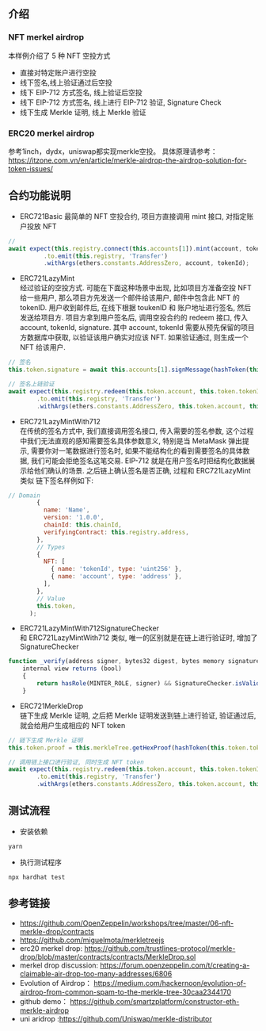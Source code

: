 ## 介绍  

### NFT merkel airdrop
本样例介绍了 5 种 NFT 空投方式  
- 直接对特定账户进行空投    
- 线下签名,线上验证通过后空投    
- 线下 EIP-712 方式签名, 线上验证后空投    
- 线下 EIP-712 方式签名, 线上进行 EIP-712 验证, Signature Check
- 线下生成 Merkle 证明, 线上 Merkle 验证   

### ERC20 merkel airdrop

参考1inch，dydx，uniswap都实现merkle空投。 具体原理请参考：
https://itzone.com.vn/en/article/merkle-airdrop-the-airdrop-solution-for-token-issues/  



## 合约功能说明  
- ERC721Basic 
最简单的 NFT 空投合约, 项目方直接调用 mint 接口, 对指定账户投放 NFT  
```js
// 
await expect(this.registry.connect(this.accounts[1]).mint(account, tokenId))
          .to.emit(this.registry, 'Transfer')
          .withArgs(ethers.constants.AddressZero, account, tokenId);
```

- ERC721LazyMint  
经过验证的空投方式. 可能在下面这种场景中出现, 比如项目方准备空投 NFT 给一些用户, 那么项目方先发送一个邮件给该用户, 邮件中包含此 NFT 的 tokenID. 用户收到邮件后, 在线下根据 toukenID 和 账户地址进行签名, 然后发送给项目方. 项目方拿到用户签名后, 调用空投合约的 redeem 接口, 传入 account, tokenId, signature. 其中 account, tokenId 需要从预先保留的项目方数据库中获取, 以验证该用户确实对应该 NFT. 如果验证通过, 则生成一个 NFT 给该用户. 
```js
// 签名 
this.token.signature = await this.accounts[1].signMessage(hashToken(this.token.tokenId, this.token.account));

// 签名上链验证 
await expect(this.registry.redeem(this.token.account, this.token.tokenId, this.token.signature))
        .to.emit(this.registry, 'Transfer')
        .withArgs(ethers.constants.AddressZero, this.token.account, this.token.tokenId);
```


- ERC721LazyMintWith712  
在传统的签名方式中, 我们直接调用签名接口, 传入需要的签名参数, 这个过程中我们无法直观的感知需要签名具体参数意义, 特别是当 MetaMask 弹出提示, 需要你对一笔数据进行签名时, 如果不能结构化的看到需要签名的具体数据, 我们可能会拒绝签名这笔交易. 
EIP-712 就是在用户签名时把结构化数据展示给他们确认的场景. 之后链上确认签名是否正确, 过程和 ERC721LazyMint 类似 
链下签名样例如下: 
```js
// Domain
        {
          name: 'Name',
          version: '1.0.0',
          chainId: this.chainId,
          verifyingContract: this.registry.address,
        },
        // Types
        {
          NFT: [
            { name: 'tokenId', type: 'uint256' },
            { name: 'account', type: 'address' },
          ],
        },
        // Value
        this.token,
      );
```

- ERC721LazyMintWith712SignatureChecker  
和 ERC721LazyMintWith712 类似, 唯一的区别就是在链上进行验证时, 增加了 SignatureChecker

```js
function _verify(address signer, bytes32 digest, bytes memory signature)
    internal view returns (bool)
    {
        return hasRole(MINTER_ROLE, signer) && SignatureChecker.isValidSignatureNow(signer, digest, signature);
    }
```

- ERC721MerkleDrop  
链下生成 Merkle 证明, 之后把 Merkle 证明发送到链上进行验证, 验证通过后, 就会给用户生成相应的 NFT token  
```js
// 链下生成 Merkle 证明 
this.token.proof = this.merkleTree.getHexProof(hashToken(this.token.tokenId, this.token.account));

// 调用链上接口进行验证, 同时生成 NFT token
await expect(this.registry.redeem(this.token.account, this.token.tokenId, this.token.signature))
        .to.emit(this.registry, 'Transfer')
        .withArgs(ethers.constants.AddressZero, this.token.account, this.token.tokenId);
```

## 测试流程  
- 安装依赖  
```
yarn
```

- 执行测试程序  
```
npx hardhat test
```

## 参考链接  
- https://github.com/OpenZeppelin/workshops/tree/master/06-nft-merkle-drop/contracts    
- https://github.com/miguelmota/merkletreejs
- erc20 merkel drop: https://github.com/trustlines-protocol/merkle-drop/blob/master/contracts/contracts/MerkleDrop.sol   
- merkel drop discussion: https://forum.openzeppelin.com/t/creating-a-claimable-air-drop-too-many-addresses/6806
- Evolution of Airdrop： https://medium.com/hackernoon/evolution-of-airdrop-from-common-spam-to-the-merkle-tree-30caa2344170
- github demo： https://github.com/smartzplatform/constructor-eth-merkle-airdrop
- uni aridrop :https://github.com/Uniswap/merkle-distributor

